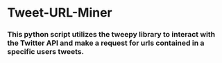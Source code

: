 # Tweet-URL-Miner
### This python script utilizes the tweepy library to interact with the Twitter API and make a request for urls contained in a specific users tweets.
